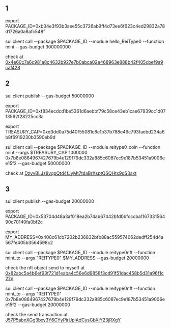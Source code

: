 ## 1

export PACKAGE_ID=0xb34e3f93b3aee55c3726ab9ff4d73ee6f623c4ed29832a78d1726a0a8afc548f 

sui client call --package $PACKAGE_ID --module hello_ReiType0 --function mint --gas-budget 300000000

check at [0x4e60c7a6c981a8c4632b927e7b0abca02e468963e888b42f405cbef9a9caf428](https://testnet.suivision.xyz/object/0x4e60c7a6c981a8c4632b927e7b0abca02e468963e888b42f405cbef9a9caf428)

## 2

sui client publish --gas-budget 50000000

export PACKAGE_ID=0xf834ecdcd1be5361d6aebbf79c58ce43eb1cae67939cc1d0713562f28225cc3a

export TREASURY_CAP=0xd3dd0a75d40f55081c8c1b37b788e49c793faebd234a6b8f6919230b3590eb9d

sui client call --package $PACKAGE_ID  --module reitype0_coin --function mint --args $TREASURY_CAP 1000000 0x7b8e0864967427679b4e129f79dc332a885c6087ec9e187b53451a9006ee15f2 --gas-budget 50000000

check at [DzvvBLJz8yqpQtd4fJyMt7tdaBrXsptQSQHtx9dS3axt](https://suivision.xyz/txblock/DzvvBLJz8yqpQtd4fJyMt7tdaBrXsptQSQHtx9dS3axt)

## 3

sui client publish --gas-budget 20000000

export PACKAGE_ID=0x53704d48a3af018ea2b74ab67442bfd0bfcccba116733156490c70140fa0bf2c 

export MY_ADDRESS=0x408c61cb7202b236832bfb88ac559574062dedff254d4a567fe405b3564598c2

sui client call --package $PACKAGE_ID --module reitype0nft --function mint_to --args "REITYPE0" $MY_ADDRESS --gas-budget 20000000

check the nft object send to myself at [0x82abc5a4b6ef93f721d1eaba4c56e6d9858f3cd91f51dac458b5d31a96f1c22d](https://suivision.xyz/object/0x82abc5a4b6ef93f721d1eaba4c56e6d9858f3cd91f51dac458b5d31a96f1c22d)

sui client call --package $PACKAGE_ID --module reitype0nft --function mint_to --args "REITYPE0" 0x7b8e0864967427679b4e129f79dc332a885c6087ec9e187b53451a9006ee15f2 --gas-budget 20000000

check the send transaction at [J57P5abnXGg3bxy3Y6CYyPirUpiAdCysGbXiY23jRXgY](https://suivision.xyz/txblock/J57P5abnXGg3bxy3Y6CYyPirUpiAdCysGbXiY23jRXgY)
